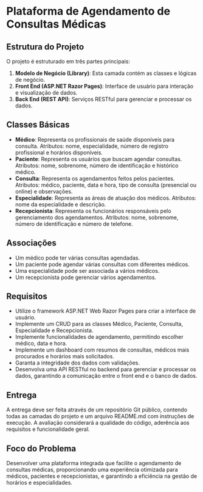 # Plataforma de Agendamento de Consultas Médicas

## Estrutura do Projeto

O projeto é estruturado em três partes principais:

1. **Modelo de Negócio (Library)**: Esta camada contém as classes e lógicas de negócio.
2. **Front End (ASP.NET Razor Pages)**: Interface de usuário para interação e visualização de dados.
3. **Back End (REST API)**: Serviços RESTful para gerenciar e processar os dados.

## Classes Básicas

- **Médico**: Representa os profissionais de saúde disponíveis para consulta. Atributos: nome, especialidade, número de registro profissional e horários disponíveis.
- **Paciente**: Representa os usuários que buscam agendar consultas. Atributos: nome, sobrenome, número de identificação e histórico médico.
- **Consulta**: Representa os agendamentos feitos pelos pacientes. Atributos: médico, paciente, data e hora, tipo de consulta (presencial ou online) e observações.
- **Especialidade**: Representa as áreas de atuação dos médicos. Atributos: nome da especialidade e descrição.
- **Recepcionista**: Representa os funcionários responsáveis pelo gerenciamento dos agendamentos. Atributos: nome, sobrenome, número de identificação e número de telefone.

## Associações

- Um médico pode ter várias consultas agendadas.
- Um paciente pode agendar várias consultas com diferentes médicos.
- Uma especialidade pode ser associada a vários médicos.
- Um recepcionista pode gerenciar vários agendamentos.

## Requisitos

- Utilize o framework ASP.NET Web Razor Pages para criar a interface de usuário.
- Implemente um CRUD para as classes Médico, Paciente, Consulta, Especialidade e Recepcionista.
- Implemente funcionalidades de agendamento, permitindo escolher médico, data e hora.
- Implemente um dashboard com resumos de consultas, médicos mais procurados e horários mais solicitados.
- Garanta a integridade dos dados com validações.
- Desenvolva uma API RESTful no backend para gerenciar e processar os dados, garantindo a comunicação entre o front end e o banco de dados.

## Entrega

A entrega deve ser feita através de um repositório Git público, contendo todas as camadas do projeto e um arquivo README.md com instruções de execução. A avaliação considerará a qualidade do código, aderência aos requisitos e funcionalidade geral.

## Foco do Problema

Desenvolver uma plataforma integrada que facilite o agendamento de consultas médicas, proporcionando uma experiência otimizada para médicos, pacientes e recepcionistas, e garantindo a eficiência na gestão de horários e especialidades.